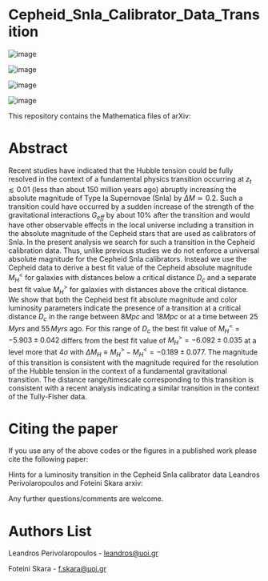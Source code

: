 # Cepheid_SnIa_Calibrator_Data_Transition
![image](https://user-images.githubusercontent.com/88026221/128303464-d7958532-0bbc-4f1e-9cb4-b7412244610e.png)

![image](https://user-images.githubusercontent.com/88026221/128303146-7bb1a4cd-52ae-4d99-aeae-7308679fd5fd.png)

![image](https://user-images.githubusercontent.com/88026221/128303964-b7b2fce8-40c3-4ce5-89a7-29aeb2120abe.png)

![image](https://user-images.githubusercontent.com/88026221/128061730-f344e86f-a725-4f30-8ce8-23e68ad52937.png)

This repository contains the Mathematica files of arXiv:

# Abstract

Recent studies have indicated that the Hubble tension could be fully resolved in the context of a fundamental physics transition occurring at $z_t\lesssim 0.01$ (less than about 150 million years ago) abruptly increasing the absolute magnitude of Type Ia Supernovae (SnIa) by $\Delta M \simeq 0.2$. Such a transition could have occurred by a sudden increase of the  strength of the gravitational interactions $G_{eff}$ by about $10\%$ after the transition and would have other observable effects in the local universe including a transition in the absolute magnitude of the Cepheid stars that are used as calibrators of SnIa. In the present analysis we search for such a transition in the Cepheid calibration data. Thus, unlike previous studies we do not enforce a universal absolute magnitude for the Cepheid SnIa calibrators. Instead we use the Cepheid data to derive a best fit value of the Cepheid absolute magnitude $M_H^<$ for galaxies with distances below a critical distance $D_c$  and a separate best fit value $M_H^>$ for galaxies with distances above the critical distance. We show that both the Cepheid best fit absolute magnitude and color luminosity parameters indicate the presence of a transition at a critical distance $D_c$ in the range between $8Mpc$ and $18Mpc$ or at a time between $25\,Myrs$ and $55\,Myrs$ ago. For this range of $D_c$ the best fit value of $M_H^<= -5.903\pm 0.042$ differs from the best fit value of $M_H^>=-6.092\pm 0.035$  at a level more that $4\sigma$ with $\Delta M_H\equiv M_H^> - M_H^<=-0.189\pm 0.077$. The magnitude of this transition is consistent with the magnitude required for the resolution of the Hubble tension in the context of a fundamental gravitational transition. The distance range/timescale corresponding to this transition is consistent with a recent analysis indicating a similar transition in the context of the Tully-Fisher data.

# Citing the paper

If you use any of the above codes or the figures in a published work please cite the following paper:

Hints for a luminosity transition in the Cepheid SnIa calibrator data
Leandros Perivolaropoulos and Foteini Skara arxiv:

Any further questions/comments are welcome.

# Authors List

Leandros Perivolaropoulos - leandros@uoi.gr

Foteini Skara - f.skara@uoi.gr
